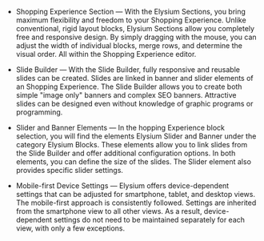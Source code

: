 - Shopping Experience Section — With the Elysium Sections, you bring maximum flexibility and freedom to your Shopping Experience. Unlike conventional, rigid layout blocks, Elysium Sections allow you completely free and responsive design. By simply dragging with the mouse, you can adjust the width of individual blocks, merge rows, and determine the visual order. All within the Shopping Experience editor.

- Slide Builder — With the Slide Builder, fully responsive and reusable slides can be created. Slides are linked in banner and slider elements of an Shopping Experience. The Slide Builder allows you to create both simple "image only" banners and complex SEO banners. Attractive slides can be designed even without knowledge of graphic programs or programming.

- Slider and Banner Elements — In the hopping Experience block selection, you will find the elements Elysium Slider and Banner under the category Elysium Blocks. These elements allow you to link slides from the Slide Builder and offer additional configuration options. In both elements, you can define the size of the slides. The Slider element also provides specific slider settings.

- Mobile-first Device Settings — Elysium offers device-dependent settings that can be adjusted for smartphone, tablet, and desktop views. The mobile-first approach is consistently followed. Settings are inherited from the smartphone view to all other views. As a result, device-dependent settings do not need to be maintained separately for each view, with only a few exceptions.
